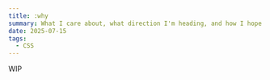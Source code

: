 ```yaml
---
title: :why
summary: What I care about, what direction I'm heading, and how I hope to exist in the world.
date: 2025-07-15
tags:
  - CSS
---
```


WIP